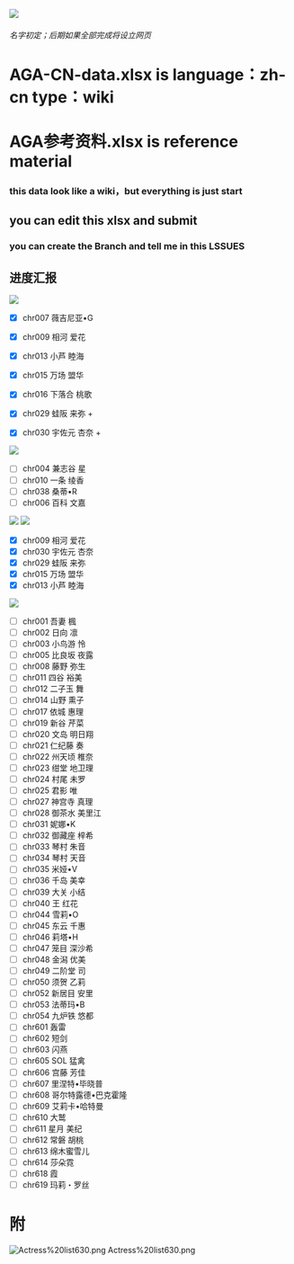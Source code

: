 [![](https://github.com/Marcus-Lacia/AliceGearAegis-material/blob/master/zh-cn-wiki%20data/%E4%B8%AD%E9%87%8E%E7%99%BE%E7%A7%91.png)]()
###### 名字初定；后期如果全部完成将设立网页
# AGA-CN-data.xlsx is language：zh-cn   type：wiki
# AGA参考资料.xlsx is reference material

### this data look like a wiki，but everything is just start
## you can edit this xlsx and submit
### you can create the Branch and tell me in this LSSUES

## 进度汇报 
[![](https://img.shields.io/badge/%E8%BF%9B%E5%BA%A6-%E5%B7%B2%E5%AE%8C%E6%88%90-green)](https://github.com/Marcus-Lacia/AliceGearAegis-material)

- [x] chr007	薇吉尼亚•G
- [x] chr009	相河 爱花
- [x] chr013	小芦 睦海
- [x] chr015	万场 盟华
- [x] chr016	下落合 桃歌
- [x] chr029	蛙阪 来弥 +
- [x] chr030	宇佐元 杏奈 +


[![](https://img.shields.io/badge/%E8%BF%9B%E5%BA%A6-%E6%AD%A3%E5%9C%A8%E8%BF%9B%E8%A1%8C-blue)](https://github.com/Marcus-Lacia/AliceGearAegis-material)

- [ ] chr004	兼志谷 星
- [ ] chr010	一条 绫香
- [ ] chr038	桑蒂•R
- [ ] chr006	百科 文嘉

[![](https://img.shields.io/badge/%E8%BF%9B%E5%BA%A6-%E6%9C%80%E8%BF%91%E6%9B%B4%E6%96%B0-brightgreen)](https://github.com/Marcus-Lacia/AliceGearAegis-material) [![](https://img.shields.io/badge/%E6%97%B6%E9%97%B4-7%E5%A4%A9%E5%86%85-brightgreen)](https://github.com/Marcus-Lacia/AliceGearAegis-material)

- [x] chr009	相河 爱花
- [x] chr030	宇佐元 杏奈
- [x] chr029	蛙阪 来弥 
- [x] chr015	万场 盟华
- [x] chr013	小芦 睦海

[![](https://img.shields.io/badge/%E8%BF%9B%E5%BA%A6-%E6%9C%AA%E5%AE%8C%E6%88%90-red)](https://github.com/Marcus-Lacia/AliceGearAegis-material)
- [ ] chr001	吾妻 楓
- [ ] chr002	日向 凛
- [ ] chr003	小鸟游 怜 
- [ ] chr005	比良坂 夜露
- [ ] chr008	藤野 弥生
- [ ] chr011	四谷 裕美
- [ ] chr012	二子玉 舞
- [ ] chr014	山野 熏子
- [ ] chr017	依城 惠理
- [ ] chr019	新谷 芹菜
- [ ] chr020	文岛 明日翔
- [ ] chr021	仁纪藤 奏
- [ ] chr022	州天顷 椎奈
- [ ] chr023	绀堂 地卫理
- [ ] chr024	村尾 未罗
- [ ] chr025	君影 唯
- [ ] chr027	神宫寺 真理
- [ ] chr028	御茶水 美里江
- [ ] chr031	妮娜•K
- [ ] chr032	御藏座 梓希
- [ ] chr033	琴村 朱音
- [ ] chr034	琴村 天音
- [ ] chr035	米娅•V 
- [ ] chr036	千岛 美幸
- [ ] chr039	大关 小结
- [ ] chr040	王 红花
- [ ] chr044	雪莉•O
- [ ] chr045	东云 千惠
- [ ] chr046	莉塔•H
- [ ] chr047	笼目 深沙希
- [ ] chr048	金潟 优美
- [ ] chr049	二阶堂 司
- [ ] chr050	须贺 乙莉
- [ ] chr052	新居目 安里
- [ ] chr053	法蒂玛•B
- [ ] chr054	九炉铁 悠都
- [ ] chr601	轰雷
- [ ] chr602	短剑
- [ ] chr603	闪燕
- [ ] chr605	SOL 猛禽
- [ ] chr606	宫藤 芳佳
- [ ] chr607	里涅特•毕晓普
- [ ] chr608	哥尔特露德•巴克霍隆
- [ ] chr609	艾莉卡•哈特曼
- [ ] chr610	大鹫
- [ ] chr611	星月 美纪
- [ ] chr612	常磐 胡桃
- [ ] chr613	绵木蜜雪儿
- [ ] chr614	莎朵霓
- [ ] chr618	霞
- [ ] chr619	玛莉・罗丝

# 附

![Actress%20list630.png Actress%20list630.png](https://raw.githubusercontent.com/Marcus-Lacia/AliceGearAegis-material/master/Make/Actress%20list630.png "") 
